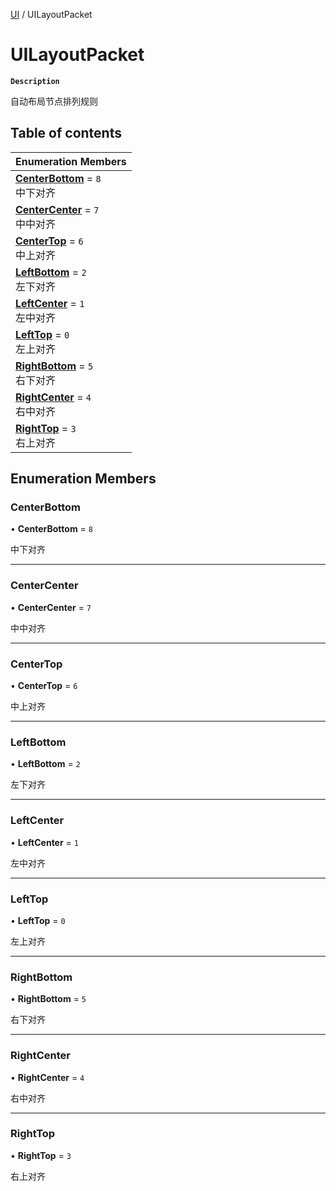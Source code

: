 [UI](../modules/UI.UI.md) / UILayoutPacket

# UILayoutPacket <Badge type="tip" text="Enumeration" />

**`Description`**

自动布局节点排列规则

## Table of contents

| Enumeration Members |
| :-----|
| **[CenterBottom](UI.UI.UILayoutPacket.md#centerbottom)** = ``8`` <br> 中下对齐|
| **[CenterCenter](UI.UI.UILayoutPacket.md#centercenter)** = ``7`` <br> 中中对齐|
| **[CenterTop](UI.UI.UILayoutPacket.md#centertop)** = ``6`` <br> 中上对齐|
| **[LeftBottom](UI.UI.UILayoutPacket.md#leftbottom)** = ``2`` <br> 左下对齐|
| **[LeftCenter](UI.UI.UILayoutPacket.md#leftcenter)** = ``1`` <br> 左中对齐|
| **[LeftTop](UI.UI.UILayoutPacket.md#lefttop)** = ``0`` <br> 左上对齐|
| **[RightBottom](UI.UI.UILayoutPacket.md#rightbottom)** = ``5`` <br> 右下对齐|
| **[RightCenter](UI.UI.UILayoutPacket.md#rightcenter)** = ``4`` <br> 右中对齐|
| **[RightTop](UI.UI.UILayoutPacket.md#righttop)** = ``3`` <br> 右上对齐|

## Enumeration Members

### CenterBottom

• **CenterBottom** = ``8``

中下对齐

___

### CenterCenter

• **CenterCenter** = ``7``

中中对齐

___

### CenterTop

• **CenterTop** = ``6``

中上对齐

___

### LeftBottom

• **LeftBottom** = ``2``

左下对齐

___

### LeftCenter

• **LeftCenter** = ``1``

左中对齐

___

### LeftTop

• **LeftTop** = ``0``

左上对齐

___

### RightBottom

• **RightBottom** = ``5``

右下对齐

___

### RightCenter

• **RightCenter** = ``4``

右中对齐

___

### RightTop

• **RightTop** = ``3``

右上对齐
